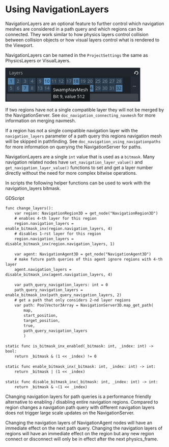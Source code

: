 
# Using NavigationLayers

NavigationLayers are an optional feature to further control which navigation meshes are considered in a path query and which regions can be connected.
They work similar to how physics layers control collision between collision objects or how visual layers control what is rendered to the Viewport.

NavigationLayers can be named in the `ProjectSettings` the same as PhysicsLayers or VisualLayers.

![](img/navigationlayers_naming.png)

If two regions have not a single compatible layer they will not be merged by the NavigationServer. See `doc_navigation_connecting_navmesh` for more information on merging navmesh.

If a region has not a single compatible navigation layer with the `navigation_layers` parameter of a path query this regions navigation mesh will be skipped in pathfinding.
See `doc_navigation_using_navigationpaths` for more information on querying the NavigationServer for paths.

NavigationLayers are a single `int` value that is used as a `bitmask`.
Many navigation related nodes have `set_navigation_layer_value()` and
`get_navigation_layer_value()` functions to set and get a layer number directly
without the need for more complex bitwise operations.

In scripts the following helper functions can be used to work with the navigation_layers bitmask.

GDScript

```
func change_layers():
    var region: NavigationRegion3D = get_node("NavigationRegion3D")
    # enables 4-th layer for this region
    region.navigation_layers = enable_bitmask_inx(region.navigation_layers, 4)
    # disables 1-rst layer for this region
    region.navigation_layers = disable_bitmask_inx(region.navigation_layers, 1)

    var agent: NavigationAgent3D = get_node("NavigationAgent3D")
    # make future path queries of this agent ignore regions with 4-th layer
    agent.navigation_layers = disable_bitmask_inx(agent.navigation_layers, 4)

    var path_query_navigation_layers: int = 0
    path_query_navigation_layers = enable_bitmask_inx(path_query_navigation_layers, 2)
    # get a path that only considers 2-nd layer regions
    var path: PoolVector3Array = NavigationServer3D.map_get_path(
        map,
        start_position,
        target_position,
        true,
        path_query_navigation_layers
        )

static func is_bitmask_inx_enabled(_bitmask: int, _index: int) -> bool:
    return _bitmask & (1 << _index) != 0

static func enable_bitmask_inx(_bitmask: int, _index: int) -> int:
    return _bitmask | (1 << _index)

static func disable_bitmask_inx(_bitmask: int, _index: int) -> int:
    return _bitmask & ~(1 << _index)
```

Changing navigation layers for path queries is a performance friendly alternative to
enabling / disabling entire navigation regions. Compared to region changes a
navigation path query with different navigation layers does not
trigger large scale updates on the NavigationServer.

Changing the navigation layers of NavigationAgent nodes will have an immediate
effect on the next path query. Changing the navigation layers of
regions will have an immediate effect on the region but any new region
connect or disconnect will only be in effect after the next physics_frame.
